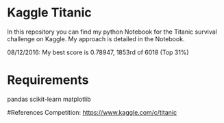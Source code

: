 # Kaggle Titanic

In this repository you can find my python Notebook for the Titanic survival challenge on Kaggle. My approach is detailed in the Notebook.

08/12/2016: My best score is 0.78947, 1853rd of 6018 (Top 31%)

# Requirements
pandas
scikit-learn
matplotlib

#References
Competition: https://www.kaggle.com/c/titanic
